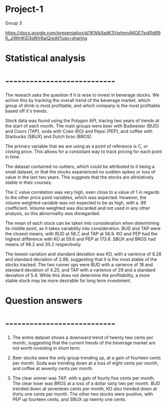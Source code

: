 # Project-1
Group 3

https://docs.google.com/presentation/d/1KWbXadK3VwhmyAKGE7ip4fId99K_JiWmKiD3gNV4ajQ/edit?usp=sharing

# Statistical analysis

# ---------------------------
The reseach asks the question if it is wise to invest in beverage stocks. We achive this by tracking the overall trend of the beverage market, which group of drink is most profitable, and which company is the most profitable based off it's trends.

Stock data was found using the Polygon API, tracing two years of trends at the start of each month. The main groups were beer with Budweiser (BUD) and Coors (TAP), soda with Coke (KO) and Pepsi (PEP), and coffee with Starbucks (SBUX) and Dutch bros (BROS).

The primary variable that we are using as a point of reference is C, or closing price. This allows for a consistant way to track pricing for each point in time.

The dataset contained no outliers, which could be attributed to it being a small dataset, or that the stocks experienced no sudden spikes or loss of value in the last two years. This suggests that the stocks are allrelatively stable in their courses.

The C value correlation was very high, even close to a value of 1 in regards to the other price point variables, which was expected. However, the volume weighted variable was not expected to be as high, with a .99 coefficient. Volume weighted was discarded and not used in any other analysis, so this abnormality was disregarded.

The mean of each stock can be taken into consideration when determining its middle point, as it takes variability into consideration. BUD and TAP were the closest means, with BUD at 56.7, and TAP at 56.9. KO and PEP had the highest difference with KO at 59.6 and PEP at 173.8. SBUX and BROS had means of 96.2 and 30.2 respectively.

The lowest variation and standard deviation was KO, with a varience of 8.28 and standard deviation of 2.88, suggesting that it is the most stable of the stocks tracked. The two runner ups were BUD with a varience of 18 and standard deviation of 4.25, and TAP with a varience of 29 and a standard deviation of 5.4. While this does not determine the profitability, a more stable stock may be more desirable for long term investment.

# Question answers

# ---------------------------
1) The entire dataset shows a downward trend of twenty two cents per month, suggesting that the current trends of the beverage market are not worth investing in short term.

2) Beer stocks were the only group trending up, at a gain of fourteen cents per month. Soda was trending down at a loss of eight cents per month, and coffee at seventy cents per month.

3) The clear winner was TAP, with a gain of fourty five cents per month. The clear loser was BROS at a loss of a dollar sixty two per month. BUD trended down at seventeen cents per month, KO also trended down at thirty one cents per month. The other two stocks were positive, with PEP up fourteen cents, and SBUX up twenty one cents. 

